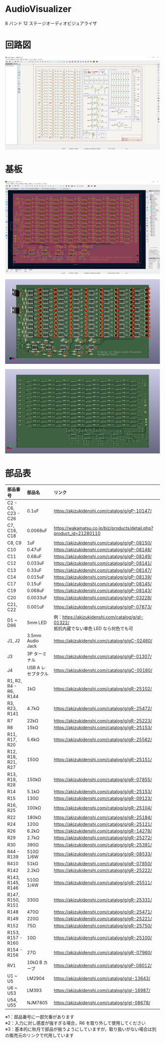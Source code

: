 # AudioVisualizer

8 バンド 12 ステージオーディオビジュアライザ

# 回路図

![image](./img/Schematic_image.png)

# 基板

![image](./img/PCB_Editor_image.png)

![image](./img/PCB_3D_image_f.png)

![image](./img/PCB_3D_image_b.png)

# 部品表

| 部品番号 | 部品名 | リンク |
|:----|:----|:----|
| C2 - C6, C23 - C26 | 0.1uF | <https://akizukidenshi.com/catalog/g/gP-10147/> |
| C7, C16, C18 | 0.0068uF | <https://wakamatsu.co.jp/biz/products/detail.php?product_id=21280110> |
| C8, C9 | 1uF | <https://akizukidenshi.com/catalog/g/gP-08150/> |
| C10 | 0.47uF | <https://akizukidenshi.com/catalog/g/gP-08148/> |
| C11 | 0.68uF | <https://akizukidenshi.com/catalog/g/gP-08149/> |
| C12 | 0.033uF | <https://akizukidenshi.com/catalog/g/gP-08141/> |
| C13 | 0.33uF | <https://akizukidenshi.com/catalog/g/gP-08147/> |
| C14 | 0.015uF | <https://akizukidenshi.com/catalog/g/gP-08139/> |
| C17 | 0.15uF | <https://akizukidenshi.com/catalog/g/gP-08145/> |
| C19 | 0.068uF | <https://akizukidenshi.com/catalog/g/gP-08143/> |
| C20 | 0.0033uF | <https://akizukidenshi.com/catalog/g/gP-03228/> |
| C21, C22 | 0.001uF | <https://akizukidenshi.com/catalog/g/gP-07673/> |
| D1 ~ D96 | 5mm LED | 例：<https://akizukidenshi.com/catalog/g/gI-01322/></br>抵抗内蔵でない単色 LED なら何色でも可 |
| J1, J2 | 3.5mm Audio Jack | <https://akizukidenshi.com/catalog/g/gC-02460/> |
| J3 | 3P ターミナル | <https://akizukidenshi.com/catalog/g/gP-01307/> |
| J4 | USB A レセプタクル | <https://akizukidenshi.com/catalog/g/gC-00160/> |
| R1, R2, R4 - R6, R144 | 1kΩ | <https://akizukidenshi.com/catalog/g/gR-25102/> |
| R3, R23, R141 | 4.7kΩ | <https://akizukidenshi.com/catalog/g/gR-25472/> |
| R7 | 22kΩ | <https://akizukidenshi.com/catalog/g/gR-25223/> |
| R8 | 15kΩ | <https://akizukidenshi.com/catalog/g/gR-25153/> |
| R11, R17, R20 | 5.6kΩ | <https://akizukidenshi.com/catalog/g/gR-25562/> |
| R12, R18, R21, R27 | 150Ω | <https://akizukidenshi.com/catalog/g/gR-25151/> |
| R13, R19, R28 | 150kΩ | <https://akizukidenshi.com/catalog/g/gR-07855/> |
| R14 | 5.1kΩ | <https://akizukidenshi.com/catalog/g/gR-25153/> |
| R15 | 130Ω | <https://akizukidenshi.com/catalog/g/gR-09123/> |
| R16, R25 | 100kΩ | <https://akizukidenshi.com/catalog/g/gR-25104/> |
| R22 | 180kΩ | <https://akizukidenshi.com/catalog/g/gR-25184/> |
| R24 | 120Ω | <https://akizukidenshi.com/catalog/g/gR-25121/> |
| R26 | 6.2kΩ | <https://akizukidenshi.com/catalog/g/gR-14278/> |
| R29 | 2.7kΩ | <https://akizukidenshi.com/catalog/g/gR-25272/> |
| R30 | 390Ω | <https://akizukidenshi.com/catalog/g/gR-25391/> |
| R44 - R139 | 510Ω 1/6W | <https://akizukidenshi.com/catalog/g/gR-08533/> |
| R410 | 51kΩ | <https://akizukidenshi.com/catalog/g/gR-07850/> |
| R142 | 2.2kΩ | <https://akizukidenshi.com/catalog/g/gR-25222/> |
| R143, R145, R146 | 510Ω 1/4W | <https://akizukidenshi.com/catalog/g/gR-25511/> |
| R147, R150, R151 | 330Ω | <https://akizukidenshi.com/catalog/g/gR-25331/> |
| R148 | 470Ω | <https://akizukidenshi.com/catalog/g/gR-25471/> |
| R149 | 220Ω | <https://akizukidenshi.com/catalog/g/gR-25221/> |
| R152 | 75Ω | <https://akizukidenshi.com/catalog/g/gR-25750/> |
| R153, R157 - R160 | 10Ω | <https://akizukidenshi.com/catalog/g/gR-25100/> |
| R154 - R156 | 27Ω | <https://akizukidenshi.com/catalog/g/gR-07960/> |
| RV1 | 10kΩ B カーブ | <https://akizukidenshi.com/catalog/g/gP-08012/> |
| U1 ~ U5 | LM2904 | <https://akizukidenshi.com/catalog/g/gI-13643/> |
| U6 ~ U53 | LM393 | <https://akizukidenshi.com/catalog/g/gI-16987/> |
| U54, U55 | NJM7805 | <https://akizukidenshi.com/catalog/g/gI-08678/> |

※1：部品番号に一部欠番があります  
※2：入力に対し感度が強すぎる場合，R6 を取り外して使用してください  
※3：基本的に秋月で部品が揃うようにしていますが，取り扱いがない場合は別の販売元のリンクで代用しています
